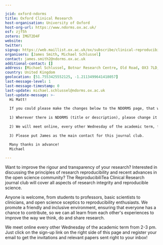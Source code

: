 ```yaml
---

jcid: oxford-ndorms
title: Oxford Clinical Research
host-organisation: University of Oxford
host-org-url: https://www.ndorms.ox.ac.uk/
osf: zjf5h
zotero: IMGT2D4F
website: 
twitter: 
signup: https://web.maillist.ox.ac.uk/ox/subscribe/clinical-reproducibilitea
organisers: [James Smith, Michael Schlussel]
contact: james.smith2@ndorms.ox.ac.uk
additional-contact: []
address: [Michael Schlussel, Botnar Research Centre, Old Road, OX3 7LD, Oxford]
country: United Kingdom
geolocation: [51.7553425552125, -1.2113499641418057]
last-message-level: 1
last-message-timestamp: 0
last-update: michael.schlussel@ndorms.ox.ac.uk
last-update-message: >-
  Hi Matt!
        
  If you could please make the changes below to the NDORMS page, that would be very much appreciated:
        
  1) Wherever there is NDORMS (title or description), please change it to Clinical Research.
    
  2) We will meet online, every other Wednesday of the academic term, from 2-3 pm. So, if you could also update that in the description, it would be awesome.
    
  3) Please put James as the main contact for this journal club.
    
  Many thanks in advance!
  Michael

---
```


Want to improve the rigour and transparency of your research? Interested in discussing the principles of research reproducibility and recent advances in the open science community? The ReproducibiliTea Clinical Research journal club will cover all aspects of research integrity and reproducible science.

Anyone is welcome, from students to professors, basic scientists to clinicians, and open science sceptics to reproducibility enthusiasts. We promote a friendly and inclusive environment, ensuring that everyone has a chance to contribute, so we can all learn from each other's experiences to improve the way we think, do and share research.

We meet online every other Wednesday of the academic term from 2-3 pm. Just click on the sign-up link on the right side of this page and register your email to get the invitations and relevant papers sent right to your inbox!
